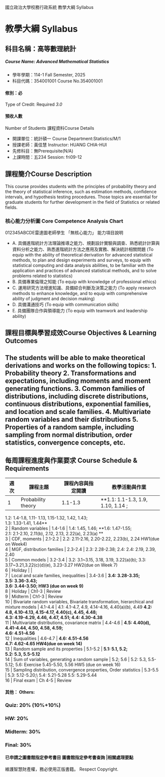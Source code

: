 國立政治大學校務行政系統 教學大綱 Syllabus
# 教學大綱 Syllabus
##  科目名稱：高等數理統計 
#####  Course Name: Advanced Mathematical Statistics
  * 學年學期：114-1 Fall Semester, 2025 
  * 科目代碼：354001001 Course No.354001001
#### 修別：必
Type of Credit: Required 
_3.0_
#### 預收人數
Number of Students
課程資料Course Details
  * 開課單位：統計碩一 Course Department:Statistics/M/1 
  * 授課老師：黃佳慧 Instructor: HUANG CHIA-HUI 
  * 先修科目：無Prerequisite(N/A)
  * 上課時間：五234 Session: fri09-12
##  課程簡介Course Description
This course provides students with the principles of probability theory and the theory of statistical inference, such as estimation methods, confidence intervals, and hypothesis testing procedures. 
Those topics are essential for graduate students for further development in the field of Statistics or related fields.
###  核心能力分析圖 Core Competence Analysis Chart
012345ABCDE雷達圖老師學生
「無核心能力」 
能力項目說明
  * A. 具備進階統計方法理論推導之能力、規劃設計實驗與調查、熟悉統計計算與資料分析之能力、熟悉進階統計方法之應用及實務、解決統計相關問題 (To equip with the ability of theoretical derivation for advanced statistical methods, to plan and design experiments and surveys, to equip with statistical computing and data analysis abilities, to be familiar with the application and practices of advanced statistical methods, and to solve problems related to statistics)
  * B. 具備專業倫理之知能 (To equip with knowledge of professional ethics)
  * C. 運用研究方法增進知識、具備綜合判斷及決策之能力 (To apply research methods to enhance knowledge, and to equip with comprehensive ability of judgment and decision making)
  * D. 具備溝通技巧 (To equip with communication skills)
  * E. 具備團隊合作與領導能力 (To equip with teamwork and leadership ability)
##  課程目標與學習成效Course Objectives & Learning Outcomes 
The students will be able to make theoretical derivations and works on the following topics: 1. Probability theory 2. Transformations and expectations, including moments and moment generating functions. 3. Common families of distributions, including discrete distributions, continuous distributions, exponential families, and location and scale families. 4. Multivariate random variables and their distributions 5. Properties of a random sample, including sampling from normal distribution, order statistics, convergence concepts, etc.  
---  
##  每周課程進度與作業要求 Course Schedule & Requirements
週次 |  課程主題 |  課程內容與指定閱讀 |  教學活動與作業  
---|---|---|---  
1 |  Probability theory |  1.1-1.3 |  **1.1: 1.1-1.3, 1.9, 1.10, 1.14 ;  
1.2: 1.4-1.8, 1.11- 1.13, 1.15-1.32, 1.42, 1.43;  
1.3: 1.33-1.41, 1.44**  
2 |  Random variables |  1.4-1.6 |  1.4: 1.45, 1.46; **1.6: 1.47-1.55;  
2.1: 2.1-2.10, 2.11(b), 2.12, 2.13, 2.22(a), 2.23(a) **  
3 |  CDF, moments |  2.1-2.2 |  2.2: 2.11-2.16, 2.20-2.22, 2.23(b), 2.24 HW1(due on Week4)  
4 |  MGF, distribution families |  2.3-2.4 |  2.3: 2.28-2.38; 2.4: 2.4: 2.19, 2.39, 2.40  
5 |  Common models |  3.2-3.4 |  3.2: 3.1~3.15, 3.18, 3.19, 3.22(a)(b); 3.3: 3.17~3.21,3.22(c)(d)(e), 3.23-3.27 HW2(due on Week 7)  
6 |  Holiday |  |   
7 |  Local and scale families, inequalities |  3.4-3.6 |  **3.4: 3.28-3.35;  
3.5: 3.36-3.43;  
3.6: 3.44-3.50; HW3 (due on week 9)**  
8 |  Holiday |  Ch1-3 |  Review  
9 |  Midterm |  Ch1-3 |  Review  
10 |  Bivariate random variables, Bivariate transformation, hierarchical and mixture models |  4.1-4.4 |  4.1: 4.1-4.7, 4.9, 4.14-4.16, 4.40(a)(b), 4.49 **4.2: 4.8, 4.10-4.13, 4.15-4.17, 4.40(c), 4.45, 4.48;  
4.3: 4.19-4.29, 4.46, 4.47, 4.51; 4.4: 4.30-4.38**  
11 |  Multivariate distributions, covariance matrix |  4.4-4.6 |  **4.5: 4.40(d), 4.41-4.44, 4.50, 4.58, 4.59;  
4.6: 4.51-4.56**  
12 |  Inequalities |  4.6-4.7 |  **4.6: 4.51-4.56  
4.7: 4.62-4.65 HW4(due on week 14)**  
13 |  Random sample and its properties |  5.1-5.2 |  **5.1: 5.1, 5.2;  
5.2: 5.3, 5.5-5.12**  
14 |  Sum of variables, generating a random sample |  5.2; 5.6 |  5.2: 5.3, 5.5-5.12; 5.6: Exercise 5.45-5.50, 5.56 HW5 (due on week 16)  
15 |  Sampling distribution, convergence properties, Order statistics |  5.3-5.5 |  5.3: 5.12-5.20;\ 5.4: 5.21-5.28 5.5: 5.29-5.44  
16 |  Final exam |  Ch 4-5 |  Review  
####  其他： Others:
### Quiz: 20% (10%+10%)
### HW: 20%
### Midterm: 30%
### Final: 30%
####  已申請之圖書館指定參考書目  圖書館指定參考書查詢 |相關處理要點
維護智慧財產權，務必使用正版書籍。 Respect Copyright.